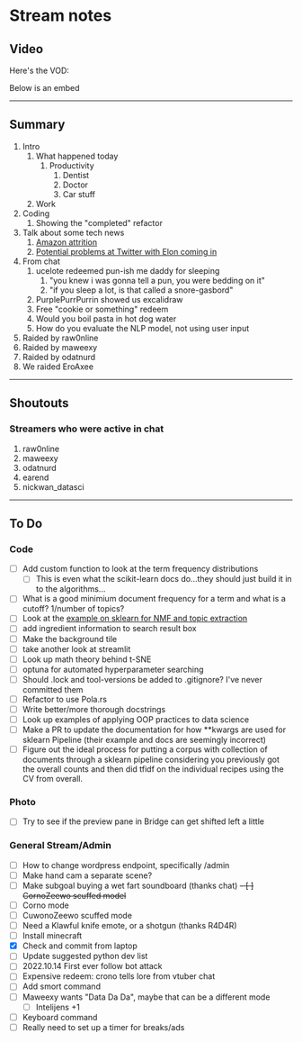 # Stream notes

## Video

Here's the VOD:

Below is an embed

---

## Summary

1. Intro
   1. What happened today
      1. Productivity
         1. Dentist
         2. Doctor
         3. Car stuff
   2. Work
2. Coding
   1. Showing the "completed" refactor
3. Talk about some tech news
   1. [Amazon attrition](https://www.engadget.com/amazon-attrition-leadership-ctsmd-201800110.html)
   2. [Potential problems at Twitter with Elon coming in](https://variety.com/2022/digital/news/elon-musk-twitter-layoffs-75-percent-1235410335/)
4. From chat
   1. ucelote redeemed pun-ish me daddy for sleeping
      1. "you knew i was gonna tell a pun, you were bedding on it"
      2. "if you sleep a lot, is that called a snore-gasbord"
   2. PurplePurrPurrin showed us excalidraw
   3. Free "cookie or something" redeem
   4. Would you boil pasta in hot dog water
   5. How do you evaluate the NLP model, not using user input
5. Raided by raw0nline
6. Raided by maweexy
7. Raided by odatnurd
8. We raided EroAxee

---

## Shoutouts

### Streamers who were active in chat

1. raw0nline
2. maweexy
3. odatnurd
4. earend
5. nickwan_datasci

---

## To Do

### Code

- [ ] Add custom function to look at the term frequency distributions
  - [ ] This is even what the scikit-learn docs do...they should just build it in to the algorithms...
- [ ] What is a good minimium document frequency for a term and what is a cutoff? 1/number of topics?
- [ ] Look at the [example on sklearn for NMF and topic extraction](https://scikit-learn.org/stable/auto_examples/applications/plot_topics_extraction_with_nmf_lda.html#sphx-glr-auto-examples-applications-plot-topics-extraction-with-nmf-lda-py)
- [ ] add ingredient information to search result box
- [ ] Make the background tile
- [ ] take another look at streamlit
- [ ] Look up math theory behind t-SNE
- [ ] optuna for automated hyperparameter searching
- [ ] Should .lock and tool-versions be added to .gitignore? I've never committed them
- [ ] Refactor to use Pola.rs
- [ ] Write better/more thorough docstrings
- [ ] Look up examples of applying OOP practices to data science
- [ ] Make a PR to update the documentation for how **kwargs are used for sklearn Pipeline (their example and docs are seemingly incorrect)
- [ ] Figure out the ideal process for putting a corpus with collection of documents through a sklearn pipeline considering you previously got the overall counts and then did tfidf on the individual recipes using the CV from overall.

### Photo

- [ ] Try to see if the preview pane in Bridge can get shifted left a little

### General Stream/Admin

- [ ] How to change wordpress endpoint, specifically /admin
- [ ] Make hand cam a separate scene?
- [ ] Make subgoal buying a wet fart soundboard (thanks chat)
~~- [ ] CornoZeewo scuffed model~~
- [ ] Corno mode
- [ ] CuwonoZeewo scuffed mode
- [ ] Need a Klawful knife emote, or a shotgun (thanks R4D4R)
- [ ] Install minecraft
- [X] Check and commit from laptop
- [ ] Update suggested python dev list
- [ ] 2022.10.14 First ever follow bot attack
- [ ] Expensive redeem: crono tells lore from vtuber chat
- [ ] Add smort command
- [ ] Maweexy wants "Data Da Da", maybe that can be a different mode
  - [ ] Intelijens +1
- [ ] Keyboard command
- [ ] Really need to set up a timer for breaks/ads
